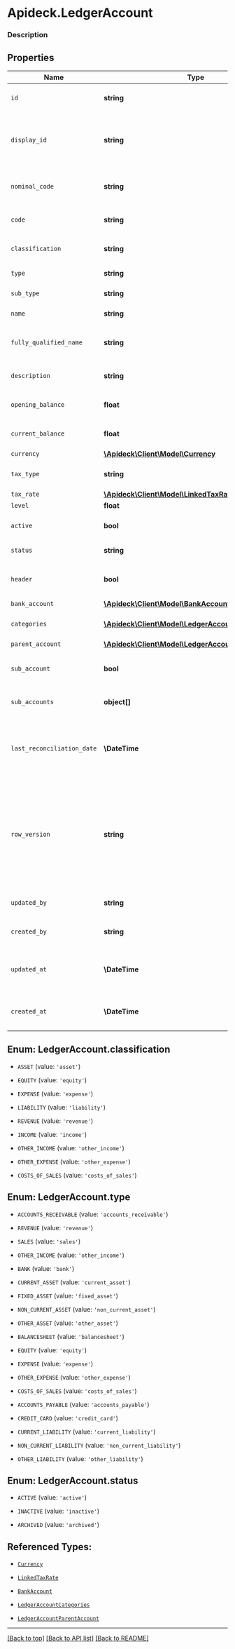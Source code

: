 # Apideck.LedgerAccount

### Description

## Properties
Name | Type | Description | Notes
------------ | ------------- | ------------- | -------------
`id` | **string** | A unique identifier for an object. | [optional] 
`display_id` | **string** | The human readable display ID used when displaying the account | [optional] 
`nominal_code` | **string** | The nominal code of the ledger account. | [optional] 
`code` | **string** | The code assigned to the account. | [optional] 
`classification` | **string** | The classification of account. | [optional] 
`type` | **string** | The type of account. | [optional] 
`sub_type` | **string** | The sub type of account. | [optional] 
`name` | **string** | The name of the account. | [optional] 
`fully_qualified_name` | **string** | The fully qualified name of the account. | [optional] 
`description` | **string** | The description of the account. | [optional] 
`opening_balance` | **float** | The opening balance of the account. | [optional] 
`current_balance` | **float** | The current balance of the account. | [optional] 
`currency` | [**\Apideck\Client\Model\Currency**](Currency.md) |  | [optional] 
`tax_type` | **string** | The tax type of the account. | [optional] 
`tax_rate` | [**\Apideck\Client\Model\LinkedTaxRate**](LinkedTaxRate.md) |  | [optional] 
`level` | **float** |  | [optional] 
`active` | **bool** | Whether the account is active or not. | [optional] 
`status` | **string** | The status of the account. | [optional] 
`header` | **bool** | Whether the account is a header or not. | [optional] 
`bank_account` | [**\Apideck\Client\Model\BankAccount**](BankAccount.md) |  | [optional] 
`categories` | [**\Apideck\Client\Model\LedgerAccountCategories[]**](LedgerAccountCategories.md) | The categories of the account. | [optional] 
`parent_account` | [**\Apideck\Client\Model\LedgerAccountParentAccount**](LedgerAccountParentAccount.md) |  | [optional] 
`sub_account` | **bool** | Whether the account is a sub account or not. | [optional] 
`sub_accounts` | **object[]** | The sub accounts of the account. | [optional] 
`last_reconciliation_date` | **\DateTime** | Reconciliation Date means the last calendar day of each Reconciliation Period. | [optional] 
`row_version` | **string** | A binary value used to detect updates to a object and prevent data conflicts. It is incremented each time an update is made to the object. | [optional] 
`updated_by` | **string** | The user who last updated the object. | [optional] 
`created_by` | **string** | The user who created the object. | [optional] 
`updated_at` | **\DateTime** | The date and time when the object was last updated. | [optional] 
`created_at` | **\DateTime** | The date and time when the object was created. | [optional] 





<a name="CLASSIFICATION"></a>
## Enum: LedgerAccount.classification


* `ASSET` (value: `'asset'`)

* `EQUITY` (value: `'equity'`)

* `EXPENSE` (value: `'expense'`)

* `LIABILITY` (value: `'liability'`)

* `REVENUE` (value: `'revenue'`)

* `INCOME` (value: `'income'`)

* `OTHER_INCOME` (value: `'other_income'`)

* `OTHER_EXPENSE` (value: `'other_expense'`)

* `COSTS_OF_SALES` (value: `'costs_of_sales'`)




<a name="TYPE"></a>
## Enum: LedgerAccount.type


* `ACCOUNTS_RECEIVABLE` (value: `'accounts_receivable'`)

* `REVENUE` (value: `'revenue'`)

* `SALES` (value: `'sales'`)

* `OTHER_INCOME` (value: `'other_income'`)

* `BANK` (value: `'bank'`)

* `CURRENT_ASSET` (value: `'current_asset'`)

* `FIXED_ASSET` (value: `'fixed_asset'`)

* `NON_CURRENT_ASSET` (value: `'non_current_asset'`)

* `OTHER_ASSET` (value: `'other_asset'`)

* `BALANCESHEET` (value: `'balancesheet'`)

* `EQUITY` (value: `'equity'`)

* `EXPENSE` (value: `'expense'`)

* `OTHER_EXPENSE` (value: `'other_expense'`)

* `COSTS_OF_SALES` (value: `'costs_of_sales'`)

* `ACCOUNTS_PAYABLE` (value: `'accounts_payable'`)

* `CREDIT_CARD` (value: `'credit_card'`)

* `CURRENT_LIABILITY` (value: `'current_liability'`)

* `NON_CURRENT_LIABILITY` (value: `'non_current_liability'`)

* `OTHER_LIABILITY` (value: `'other_liability'`)




<a name="STATUS"></a>
## Enum: LedgerAccount.status


* `ACTIVE` (value: `'active'`)

* `INACTIVE` (value: `'inactive'`)

* `ARCHIVED` (value: `'archived'`)




## Referenced Types:












* [`Currency`](Currency.md)

* [`LinkedTaxRate`](LinkedTaxRate.md)




* [`BankAccount`](BankAccount.md)
* [`LedgerAccountCategories`](LedgerAccountCategories.md)
* [`LedgerAccountParentAccount`](LedgerAccountParentAccount.md)









---

[[Back to top]](#) [[Back to API list]](../../../../README.md#documentation-for-api-endpoints) [[Back to README]](../../../../README.md)


